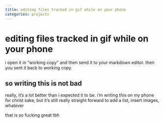 ```yaml
---
title: editing files tracked in gif while on your phone
categories: projects
---
```

# editing files tracked in gif while on your phone

i open it in “working copy” and then send it to your markdown editor. then you sent it back to working copy. 

## so writing this is not bad
really, it’s a lot better than i expected it to be. i’m writing this on my phone for christ sake, but it’s still really straight forward to add a list, insert images, whatever

that is so fucking great tbh
